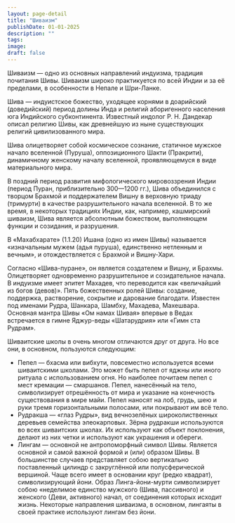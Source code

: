```yaml
---
layout: page-detail
title: "Шиваизм"
publishDate: 01-01-2025
description: ""
tags:
image:
draft: false
---
```


Шиваизм — одно из основных направлений индуизма, традиция почитания Шивы. Шиваизм широко практикуется по всей Индии и за её пределами, в особенности в Непале и Шри-Ланке.

Шива — индуистское божество, уходящее корнями в доарийский (доведийский) период долины Инда и религий аборигенного населения юга Индийского субконтинента. Известный индолог Р. Н. Дандекар описал религию Шивы, как древнейшую из ныне существующих религий цивилизованного мира.

Шива олицетворяет собой космическое сознание, статичное мужское начало вселенной (Пуруша), оппозиционного Шакти (Пракрити), динамичному женскому началу вселенной, проявляющемуся в виде материального мира.

В поздний период развития мифологического мировоззрения Индии (период Пуран, приблизительно 300—1200 гг.), Шива объединился с творцом Брахмой и поддержателем Вишну в верховную триаду (тримурти) в качестве разрушительного начала вселенной. В то же время, в некоторых традициях Индии, как, например, кашмирский шиваизм, Шива является абсолютным божеством, выполняющем функции и созидания, и разрушения.

В «Махабхарате» (1.1.20) Ишана (одно из имен Шивы) называется «изначальным мужем (адья пуруша), единственно нетленным и вечным», и отождествляется с Брахмой и Вишну-Хари.

Согласно «Шива-пуране», он является создателем и Вишну, и Брахмы. Олицетворяет одновременно разрушительное и созидательное начала. В индуизме имеет эпитет Махадев, что переводится как «величайший из богов (девов)». Пять божественных ролей Шивы: создание, поддержка, растворение, сокрытие и дарование благодати. Известен под именами Рудра, Шанкара, Шамбху, Махадева, Махешвара. Основная мантра Шивы «Ом намах Шивая» впервые в Ведах встречается в гимне Яджур-веды «Шатарудрия» или «Гимн ста Рудрам».

Шиваитские школы в очень многом отличаются друг от друга. Но все они, в основном, пользуются следующим:

* Пепел — бхасма или вибхути, повсеместно используется всеми шиваитскими школами. Это может быть пепел от яджны или иного ритуала с использованием огня. Но наиболее почитаем пепел с мест кремации — смаршанов. Пепел, нанесённый на тело, символизирует отрешённость от мира и указание на конечность существования в мире майи. Пепел наносят на лоб, грудь, шею и руки тремя горизонтальными полосами, или покрывают им всё тело.
* Рудракша — «глаз Рудры», вид вечнозелёных широколиственных деревьев семейства элеокарповых. Зёрна рудракши используются во всех шиваитских школах. Их используют как объект поклонения, делают из них четки и используют как украшения и обереги.
* Лингам — основной не антропоморфный символ Шивы. Является основной и самой важной формой и (или) образом Шивы. В большинстве случаев представляет собою вертикально поставленный цилиндр с закруглённой или полусферической вершиной. Чаще всего имеет в основании круг (редко квадрат), символизирующий йони. Образ Линга-йони-мурти символизирует собою «неделимое единство мужского (Шива, пассивного) и женского (Деви, активного) начал, от соединения которых исходит жизнь. Некоторые направления шиваизма, в основном, лингаяты в своей практике используют лингам без йони.
  
  
